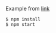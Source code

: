 Example from [link](https://medium.com/@pshrmn/a-simple-react-router-v4-tutorial-7f23ff27adf)

```
$ npm install
$ npm start
```
